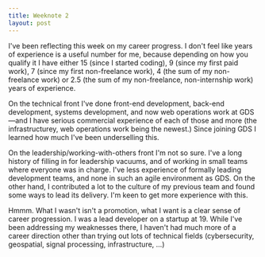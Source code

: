 ```yaml
---
title: Weeknote 2
layout: post
---
```


I've been reflecting this week on my career progress. I don't feel like years of experience is a useful number for me, because depending on how you qualify it I have either 15 (since I started coding), 9 (since my first paid work), 7 (since my first non-freelance work), 4 (the sum of my non-freelance work) or 2.5 (the sum of my non-freelance, non-internship work) years of experience.

On the technical front I've done front-end development, back-end development, systems development, and now web operations work at GDS—and I have serious commercial experience of each of those and more (the infrastructurey, web operations work being the newest.) Since joining GDS I learned how much I've been underselling this.

On the leadership/working-with-others front I'm not so sure. I've a long history of filling in for leadership vacuums, and of working in small teams where everyone was in charge. I've less experience of formally leading development teams, and none in such an agile environment as GDS. On the other hand, I contributed a lot to the culture of my previous team and found some ways to lead its delivery. I'm keen to get more experience with this.

Hmmm. What I wasn't isn't a promotion, what I want is a clear sense of career progression. I was a lead developer on a startup at 19. While I've been addressing my weaknesses there, I haven't had much more of a career direction other than trying out lots of technical fields (cybersecurity, geospatial, signal processing, infrastructure, …)

<!--more-->
